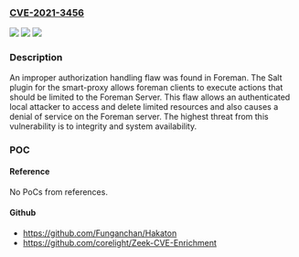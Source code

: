 ### [CVE-2021-3456](https://cve.mitre.org/cgi-bin/cvename.cgi?name=CVE-2021-3456)
![](https://img.shields.io/static/v1?label=Product&message=smart_proxy_salt&color=blue)
![](https://img.shields.io/static/v1?label=Version&message=%3D%20affecting%20up%20to%2C%20including%20smart_proxy_salt%202.1.5%20&color=brighgreen)
![](https://img.shields.io/static/v1?label=Vulnerability&message=CWE-863&color=brighgreen)

### Description

An improper authorization handling flaw was found in Foreman. The Salt plugin for the smart-proxy allows foreman clients to execute actions that should be limited to the Foreman Server. This flaw allows an authenticated local attacker to access and delete limited resources and also causes a denial of service on the Foreman server. The highest threat from this vulnerability is to integrity and system availability.

### POC

#### Reference
No PoCs from references.

#### Github
- https://github.com/Funganchan/Hakaton
- https://github.com/corelight/Zeek-CVE-Enrichment

